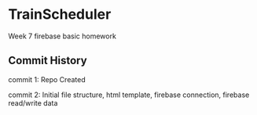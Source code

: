 # TrainScheduler
Week 7 firebase basic homework



## Commit History

commit 1:
Repo Created

commit 2:
Initial file structure, html template, firebase connection, firebase read/write data


